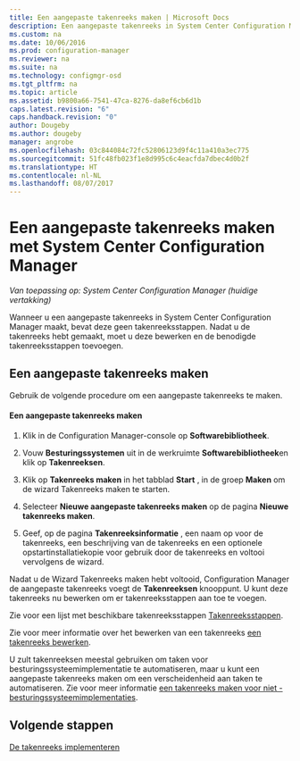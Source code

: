 ```yaml
---
title: Een aangepaste takenreeks maken | Microsoft Docs
description: Een aangepaste takenreeks in System Center Configuration Manager toevoegen van stappen aan de takenreeks bewerken.
ms.custom: na
ms.date: 10/06/2016
ms.prod: configuration-manager
ms.reviewer: na
ms.suite: na
ms.technology: configmgr-osd
ms.tgt_pltfrm: na
ms.topic: article
ms.assetid: b9800a66-7541-47ca-8276-da8ef6cb6d1b
caps.latest.revision: "6"
caps.handback.revision: "0"
author: Dougeby
ms.author: dougeby
manager: angrobe
ms.openlocfilehash: 03c844084c72fc52806123d9f4c11a410a3ec775
ms.sourcegitcommit: 51fc48fb023f1e8d995c6c4eacfda7dbec4d0b2f
ms.translationtype: HT
ms.contentlocale: nl-NL
ms.lasthandoff: 08/07/2017
---
```

# <a name="create-a-custom-task-sequence-with-system-center-configuration-manager"></a>Een aangepaste takenreeks maken met System Center Configuration Manager

*Van toepassing op: System Center Configuration Manager (huidige vertakking)*

Wanneer u een aangepaste takenreeks in System Center Configuration Manager maakt, bevat deze geen takenreeksstappen. Nadat u de takenreeks hebt gemaakt, moet u deze bewerken en de benodigde takenreeksstappen toevoegen.  

##  <a name="BKMK_CustomTS"></a> Een aangepaste takenreeks maken  
 Gebruik de volgende procedure om een aangepaste takenreeks te maken.  

#### <a name="to-create-a-custom-task-sequence"></a>Een aangepaste takenreeks maken  

1.  Klik in de Configuration Manager-console op **Softwarebibliotheek**.  

2.  Vouw **Besturingssystemen** uit in de werkruimte **Softwarebibliotheek**en klik op **Takenreeksen**.  

3.  Klik op **Takenreeks maken** in het tabblad **Start** , in de groep **Maken** om de wizard Takenreeks maken te starten.  

4.  Selecteer **Nieuwe aangepaste takenreeks maken** op de pagina **Nieuwe takenreeks maken**.  

5.  Geef, op de pagina **Takenreeksinformatie** , een naam op voor de takenreeks, een beschrijving van de takenreeks en een optionele opstartinstallatiekopie voor gebruik door de takenreeks en voltooi vervolgens de wizard.  

 Nadat u de Wizard Takenreeks maken hebt voltooid, Configuration Manager de aangepaste takenreeks voegt de **Takenreeksen** knooppunt. U kunt deze takenreeks nu bewerken om er takenreeksstappen aan toe te voegen.  

 Zie voor een lijst met beschikbare takenreeksstappen [Takenreeksstappen](../understand/task-sequence-steps.md).  

 Zie voor meer informatie over het bewerken van een takenreeks [een takenreeks bewerken](manage-task-sequences-to-automate-tasks.md#BKMK_ModifyTaskSequence).  

 U zult takenreeksen meestal gebruiken om taken voor besturingssysteemimplementatie te automatiseren, maar u kunt een aangepaste takenreeks maken om een verscheidenheid aan taken te automatiseren. Zie voor meer informatie [een takenreeks maken voor niet - besturingssysteemimplementaties](create-a-task-sequence-for-non-operating-system-deployments.md).  

 ## <a name="next-steps"></a>Volgende stappen
 [De takenreeks implementeren](manage-task-sequences-to-automate-tasks.md#BKMK_DeployTS)
